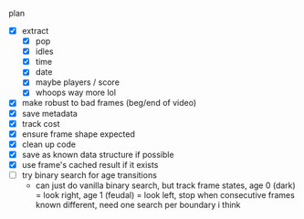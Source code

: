plan

-  [x] extract
   -  [x] pop
   -  [x] idles
   -  [x] time
   -  [x] date
   -  [x] maybe players / score
   -  [x] whoops way more lol
-  [x] make robust to bad frames (beg/end of video)
-  [x] save metadata
-  [x] track cost
-  [x] ensure frame shape expected
-  [x] clean up code
-  [x] save as known data structure if possible
-  [x] use frame's cached result if it exists
-  [ ] try binary search for age transitions
   -  can just do vanilla binary search, but track frame states, age 0 (dark) = look right, age 1 (feudal) = look left, stop when consecutive frames known different, need one search per boundary i think
